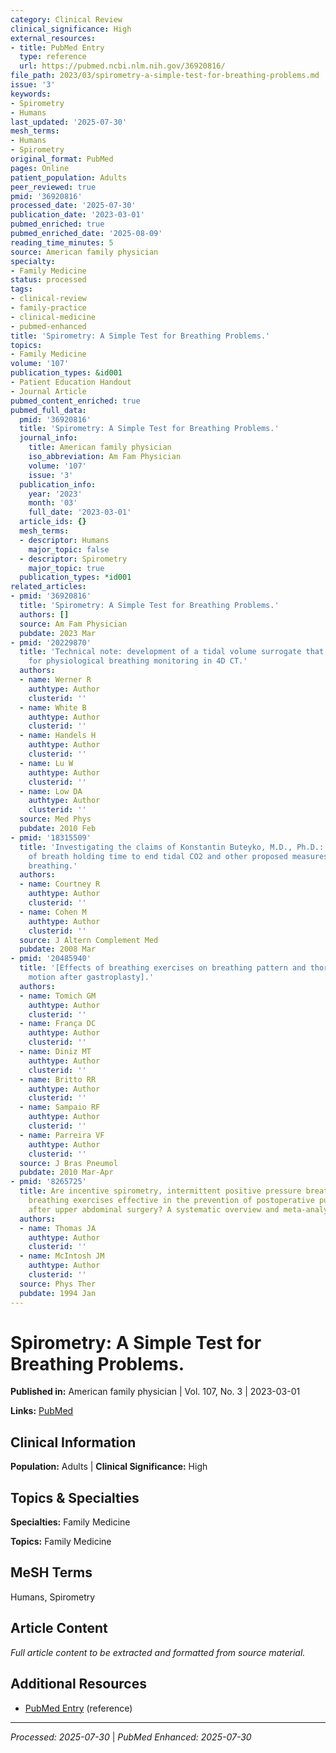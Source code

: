 ```yaml
---
category: Clinical Review
clinical_significance: High
external_resources:
- title: PubMed Entry
  type: reference
  url: https://pubmed.ncbi.nlm.nih.gov/36920816/
file_path: 2023/03/spirometry-a-simple-test-for-breathing-problems.md
issue: '3'
keywords:
- Spirometry
- Humans
last_updated: '2025-07-30'
mesh_terms:
- Humans
- Spirometry
original_format: PubMed
pages: Online
patient_population: Adults
peer_reviewed: true
pmid: '36920816'
processed_date: '2025-07-30'
publication_date: '2023-03-01'
pubmed_enriched: true
pubmed_enriched_date: '2025-08-09'
reading_time_minutes: 5
source: American family physician
specialty:
- Family Medicine
status: processed
tags:
- clinical-review
- family-practice
- clinical-medicine
- pubmed-enhanced
title: 'Spirometry: A Simple Test for Breathing Problems.'
topics:
- Family Medicine
volume: '107'
publication_types: &id001
- Patient Education Handout
- Journal Article
pubmed_content_enriched: true
pubmed_full_data:
  pmid: '36920816'
  title: 'Spirometry: A Simple Test for Breathing Problems.'
  journal_info:
    title: American family physician
    iso_abbreviation: Am Fam Physician
    volume: '107'
    issue: '3'
  publication_info:
    year: '2023'
    month: '03'
    full_date: '2023-03-01'
  article_ids: {}
  mesh_terms:
  - descriptor: Humans
    major_topic: false
  - descriptor: Spirometry
    major_topic: true
  publication_types: *id001
related_articles:
- pmid: '36920816'
  title: 'Spirometry: A Simple Test for Breathing Problems.'
  authors: []
  source: Am Fam Physician
  pubdate: 2023 Mar
- pmid: '20229870'
  title: 'Technical note: development of a tidal volume surrogate that replaces spirometry
    for physiological breathing monitoring in 4D CT.'
  authors:
  - name: Werner R
    authtype: Author
    clusterid: ''
  - name: White B
    authtype: Author
    clusterid: ''
  - name: Handels H
    authtype: Author
    clusterid: ''
  - name: Lu W
    authtype: Author
    clusterid: ''
  - name: Low DA
    authtype: Author
    clusterid: ''
  source: Med Phys
  pubdate: 2010 Feb
- pmid: '18315509'
  title: 'Investigating the claims of Konstantin Buteyko, M.D., Ph.D.: the relationship
    of breath holding time to end tidal CO2 and other proposed measures of dysfunctional
    breathing.'
  authors:
  - name: Courtney R
    authtype: Author
    clusterid: ''
  - name: Cohen M
    authtype: Author
    clusterid: ''
  source: J Altern Complement Med
  pubdate: 2008 Mar
- pmid: '20485940'
  title: '[Effects of breathing exercises on breathing pattern and thoracoabdominal
    motion after gastroplasty].'
  authors:
  - name: Tomich GM
    authtype: Author
    clusterid: ''
  - name: França DC
    authtype: Author
    clusterid: ''
  - name: Diniz MT
    authtype: Author
    clusterid: ''
  - name: Britto RR
    authtype: Author
    clusterid: ''
  - name: Sampaio RF
    authtype: Author
    clusterid: ''
  - name: Parreira VF
    authtype: Author
    clusterid: ''
  source: J Bras Pneumol
  pubdate: 2010 Mar-Apr
- pmid: '8265725'
  title: Are incentive spirometry, intermittent positive pressure breathing, and deep
    breathing exercises effective in the prevention of postoperative pulmonary complications
    after upper abdominal surgery? A systematic overview and meta-analysis.
  authors:
  - name: Thomas JA
    authtype: Author
    clusterid: ''
  - name: McIntosh JM
    authtype: Author
    clusterid: ''
  source: Phys Ther
  pubdate: 1994 Jan
---
```


# Spirometry: A Simple Test for Breathing Problems.

**Published in:** American family physician | Vol. 107, No. 3 | 2023-03-01

**Links:** [PubMed](https://pubmed.ncbi.nlm.nih.gov/36920816/)

## Clinical Information

**Population:** Adults | **Clinical Significance:** High

## Topics & Specialties

**Specialties:** Family Medicine

**Topics:** Family Medicine

## MeSH Terms

Humans, Spirometry

## Article Content

*Full article content to be extracted and formatted from source material.*

## Additional Resources

- [PubMed Entry](https://pubmed.ncbi.nlm.nih.gov/36920816/) (reference)

---

*Processed: 2025-07-30* | *PubMed Enhanced: 2025-07-30*
